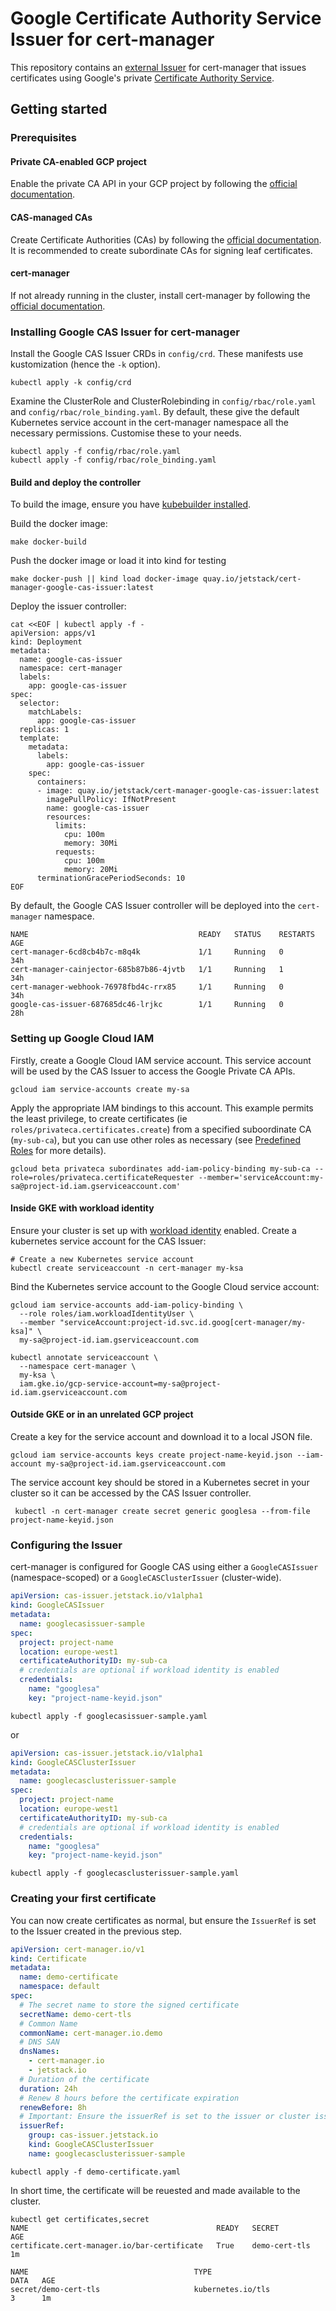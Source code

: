 # Google Certificate Authority Service Issuer for cert-manager

This repository contains an [external Issuer](https://cert-manager.io/docs/contributing/external-issuers/)
for cert-manager that issues certificates using Google's private
[Certificate Authority Service](https://cloud.google.com/certificate-authority-service/).

## Getting started

### Prerequisites

#### Private CA-enabled GCP project

Enable the private CA API in your GCP project by following the
[official documentation](https://cloud.google.com/certificate-authority-service/docs/quickstart).

####  CAS-managed CAs

Create Certificate Authorities (CAs) by following the [official documentation](https://cloud.google.com/certificate-authority-service/docs/creating-certificate-authorities). It is recommended to create subordinate CAs for signing leaf certificates.

#### cert-manager

If not already running in the cluster, install cert-manager by following the [official documentation](https://cert-manager.io/docs/installation/kubernetes/).

### Installing Google CAS Issuer for cert-manager

Install the Google CAS Issuer CRDs in `config/crd`. These manifests use kustomization (hence the `-k` option).

```shell
kubectl apply -k config/crd
```

Examine the ClusterRole and ClusterRolebinding in `config/rbac/role.yaml` and
`config/rbac/role_binding.yaml`. By default, these give the default Kubernetes service
account in the cert-manager namespace all the necessary permissions. Customise these to your needs.

```shell
kubectl apply -f config/rbac/role.yaml
kubectl apply -f config/rbac/role_binding.yaml
```

#### Build and deploy the controller

To build the image, ensure you have
[kubebuilder installed](https://book.kubebuilder.io/quick-start.html#installation).

Build the docker image:

```shell
make docker-build
```

Push the docker image or load it into kind for testing
```shell
make docker-push || kind load docker-image quay.io/jetstack/cert-manager-google-cas-issuer:latest
```

Deploy the issuer controller:

```shell
cat <<EOF | kubectl apply -f -
apiVersion: apps/v1
kind: Deployment
metadata:
  name: google-cas-issuer
  namespace: cert-manager
  labels:
    app: google-cas-issuer
spec:
  selector:
    matchLabels:
      app: google-cas-issuer
  replicas: 1
  template:
    metadata:
      labels:
        app: google-cas-issuer
    spec:
      containers:
      - image: quay.io/jetstack/cert-manager-google-cas-issuer:latest
        imagePullPolicy: IfNotPresent
        name: google-cas-issuer
        resources:
          limits:
            cpu: 100m
            memory: 30Mi
          requests:
            cpu: 100m
            memory: 20Mi
      terminationGracePeriodSeconds: 10
EOF
```

By default, the Google CAS Issuer controller will be deployed into the `cert-manager` namespace.

```shell
NAME                                      READY   STATUS    RESTARTS   AGE
cert-manager-6cd8cb4b7c-m8q4k             1/1     Running   0          34h
cert-manager-cainjector-685b87b86-4jvtb   1/1     Running   1          34h
cert-manager-webhook-76978fbd4c-rrx85     1/1     Running   0          34h
google-cas-issuer-687685dc46-lrjkc        1/1     Running   0          28h
```

### Setting up Google Cloud IAM

Firstly, create a Google Cloud IAM service account. This service account will be used by the CAS Issuer to access the Google Private CA APIs.

```shell
gcloud iam service-accounts create my-sa
```

Apply the appropriate IAM bindings to this account. This example permits the least privilege, to create  certificates (ie `roles/privateca.certificates.create`) from a specified suboordinate CA (`my-sub-ca`), but you can use other roles as necessary (see [Predefined Roles](https://cloud.google.com/certificate-authority-service/docs/reference/permissions-and-roles#predefined_roles) for more details).

```shell
gcloud beta privateca subordinates add-iam-policy-binding my-sub-ca --role=roles/privateca.certificateRequester --member='serviceAccount:my-sa@project-id.iam.gserviceaccount.com'
```

#### Inside GKE with workload identity

Ensure your cluster is set up with
[workload identity](https://cloud.google.com/kubernetes-engine/docs/how-to/workload-identity)
enabled. Create a kubernetes service account for the CAS Issuer:

```shell
# Create a new Kubernetes service account
kubectl create serviceaccount -n cert-manager my-ksa
```

Bind the Kubernetes service account to the Google Cloud service account:

```shell
gcloud iam service-accounts add-iam-policy-binding \
  --role roles/iam.workloadIdentityUser \
  --member "serviceAccount:project-id.svc.id.goog[cert-manager/my-ksa]" \
  my-sa@project-id.iam.gserviceaccount.com

kubectl annotate serviceaccount \
  --namespace cert-manager \
  my-ksa \
  iam.gke.io/gcp-service-account=my-sa@project-id.iam.gserviceaccount.com
```

#### Outside GKE or in an unrelated GCP project

Create a key for the service account and download it to a local JSON file.

```shell
gcloud iam service-accounts keys create project-name-keyid.json --iam-account my-sa@project-id.iam.gserviceaccount.com
```

The service account key should be stored in a Kubernetes secret in your cluster so it can be accessed by the CAS Issuer controller.

```shell
 kubectl -n cert-manager create secret generic googlesa --from-file project-name-keyid.json 
```

### Configuring the Issuer

cert-manager is configured for Google CAS using either a `GoogleCASIssuer` (namespace-scoped) or a `GoogleCASClusterIssuer` (cluster-wide).

```yaml
apiVersion: cas-issuer.jetstack.io/v1alpha1
kind: GoogleCASIssuer
metadata:
  name: googlecasissuer-sample
spec:
  project: project-name
  location: europe-west1
  certificateAuthorityID: my-sub-ca
  # credentials are optional if workload identity is enabled
  credentials:
    name: "googlesa"
    key: "project-name-keyid.json"
```

```shell
kubectl apply -f googlecasissuer-sample.yaml
```

or

```yaml
apiVersion: cas-issuer.jetstack.io/v1alpha1
kind: GoogleCASClusterIssuer
metadata:
  name: googlecasclusterissuer-sample
spec:
  project: project-name
  location: europe-west1
  certificateAuthorityID: my-sub-ca
  # credentials are optional if workload identity is enabled
  credentials:
    name: "googlesa"
    key: "project-name-keyid.json"
```

```shell
kubectl apply -f googlecasclusterissuer-sample.yaml
```

### Creating your first certificate

You can now create certificates as normal, but ensure the `IssuerRef` is set to the Issuer created in the previous step.

```yaml
apiVersion: cert-manager.io/v1
kind: Certificate
metadata:
  name: demo-certificate
  namespace: default
spec:
  # The secret name to store the signed certificate
  secretName: demo-cert-tls
  # Common Name
  commonName: cert-manager.io.demo
  # DNS SAN
  dnsNames:
    - cert-manager.io
    - jetstack.io
  # Duration of the certificate
  duration: 24h
  # Renew 8 hours before the certificate expiration
  renewBefore: 8h
  # Important: Ensure the issuerRef is set to the issuer or cluster issuer configured earlier
  issuerRef:
    group: cas-issuer.jetstack.io
    kind: GoogleCASClusterIssuer
    name: googlecasclusterissuer-sample
```

```shell
kubectl apply -f demo-certificate.yaml
```

In short time, the certificate will be reuested and made available to the cluster.

```shell
kubectl get certificates,secret
NAME                                          READY   SECRET         AGE
certificate.cert-manager.io/bar-certificate   True    demo-cert-tls  1m

NAME                                     TYPE                                  DATA   AGE
secret/demo-cert-tls                     kubernetes.io/tls                     3      1m
```
